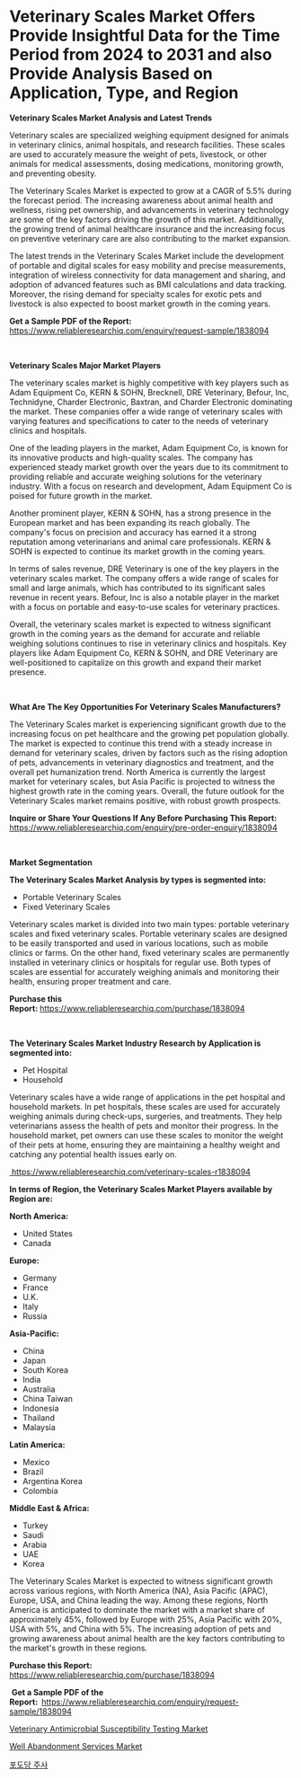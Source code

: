 <p><h1>Veterinary Scales Market Offers Provide Insightful Data for the Time Period from 2024 to 2031 and also Provide Analysis Based on Application, Type, and Region</h1></p><p><strong>Veterinary Scales Market Analysis and Latest Trends</strong></p>
<p><p>Veterinary scales are specialized weighing equipment designed for animals in veterinary clinics, animal hospitals, and research facilities. These scales are used to accurately measure the weight of pets, livestock, or other animals for medical assessments, dosing medications, monitoring growth, and preventing obesity.</p><p>The Veterinary Scales Market is expected to grow at a CAGR of 5.5% during the forecast period. The increasing awareness about animal health and wellness, rising pet ownership, and advancements in veterinary technology are some of the key factors driving the growth of this market. Additionally, the growing trend of animal healthcare insurance and the increasing focus on preventive veterinary care are also contributing to the market expansion.</p><p>The latest trends in the Veterinary Scales Market include the development of portable and digital scales for easy mobility and precise measurements, integration of wireless connectivity for data management and sharing, and adoption of advanced features such as BMI calculations and data tracking. Moreover, the rising demand for specialty scales for exotic pets and livestock is also expected to boost market growth in the coming years.</p></p>
<p><strong>Get a Sample PDF of the Report:&nbsp;</strong> <a href="https://www.reliableresearchiq.com/enquiry/request-sample/1838094">https://www.reliableresearchiq.com/enquiry/request-sample/1838094</a></p>
<p>&nbsp;</p>
<p><strong>Veterinary Scales Major Market Players</strong></p>
<p><p>The veterinary scales market is highly competitive with key players such as Adam Equipment Co, KERN & SOHN, Brecknell, DRE Veterinary, Befour, Inc, Technidyne, Charder Electronic, Baxtran, and Charder Electronic dominating the market. These companies offer a wide range of veterinary scales with varying features and specifications to cater to the needs of veterinary clinics and hospitals.</p><p>One of the leading players in the market, Adam Equipment Co, is known for its innovative products and high-quality scales. The company has experienced steady market growth over the years due to its commitment to providing reliable and accurate weighing solutions for the veterinary industry. With a focus on research and development, Adam Equipment Co is poised for future growth in the market.</p><p>Another prominent player, KERN & SOHN, has a strong presence in the European market and has been expanding its reach globally. The company's focus on precision and accuracy has earned it a strong reputation among veterinarians and animal care professionals. KERN & SOHN is expected to continue its market growth in the coming years.</p><p>In terms of sales revenue, DRE Veterinary is one of the key players in the veterinary scales market. The company offers a wide range of scales for small and large animals, which has contributed to its significant sales revenue in recent years. Befour, Inc is also a notable player in the market with a focus on portable and easy-to-use scales for veterinary practices.</p><p>Overall, the veterinary scales market is expected to witness significant growth in the coming years as the demand for accurate and reliable weighing solutions continues to rise in veterinary clinics and hospitals. Key players like Adam Equipment Co, KERN & SOHN, and DRE Veterinary are well-positioned to capitalize on this growth and expand their market presence.</p></p>
<p>&nbsp;</p>
<p><strong>What Are The Key Opportunities For Veterinary Scales Manufacturers?</strong></p>
<p><p>The Veterinary Scales market is experiencing significant growth due to the increasing focus on pet healthcare and the growing pet population globally. The market is expected to continue this trend with a steady increase in demand for veterinary scales, driven by factors such as the rising adoption of pets, advancements in veterinary diagnostics and treatment, and the overall pet humanization trend. North America is currently the largest market for veterinary scales, but Asia Pacific is projected to witness the highest growth rate in the coming years. Overall, the future outlook for the Veterinary Scales market remains positive, with robust growth prospects.</p></p>
<p><strong>Inquire or Share Your Questions If Any Before Purchasing This Report:</strong> <a href="https://www.reliableresearchiq.com/enquiry/pre-order-enquiry/1838094">https://www.reliableresearchiq.com/enquiry/pre-order-enquiry/1838094</a></p>
<p>&nbsp;</p>
<p><strong>Market Segmentation</strong></p>
<p><strong>The Veterinary Scales Market Analysis by types is segmented into:</strong></p>
<p><ul><li>Portable Veterinary Scales</li><li>Fixed Veterinary Scales</li></ul></p>
<p><p>Veterinary scales market is divided into two main types: portable veterinary scales and fixed veterinary scales. Portable veterinary scales are designed to be easily transported and used in various locations, such as mobile clinics or farms. On the other hand, fixed veterinary scales are permanently installed in veterinary clinics or hospitals for regular use. Both types of scales are essential for accurately weighing animals and monitoring their health, ensuring proper treatment and care.</p></p>
<p><strong>Purchase this Report:&nbsp;</strong><a href="https://www.reliableresearchiq.com/purchase/1838094">https://www.reliableresearchiq.com/purchase/1838094</a></p>
<p>&nbsp;</p>
<p><strong>The Veterinary Scales Market Industry Research by Application is segmented into:</strong></p>
<p><ul><li>Pet Hospital</li><li>Household</li></ul></p>
<p><p>Veterinary scales have a wide range of applications in the pet hospital and household markets. In pet hospitals, these scales are used for accurately weighing animals during check-ups, surgeries, and treatments. They help veterinarians assess the health of pets and monitor their progress. In the household market, pet owners can use these scales to monitor the weight of their pets at home, ensuring they are maintaining a healthy weight and catching any potential health issues early on.</p></p>
<p><a href="https://www.reliableresearchiq.com/veterinary-scales-r1838094">&nbsp;https://www.reliableresearchiq.com/veterinary-scales-r1838094</a></p>
<p><strong>In terms of Region, the Veterinary Scales Market Players available by Region are:</strong></p>
<p>
    <p> <strong> North America: </strong>
        <ul>
            <li>United States</li>
            <li>Canada</li>
        </ul>
        </p> 
    <p> <strong> Europe: </strong>
        <ul>
            <li>Germany</li>
            <li>France</li>
            <li>U.K.</li>
            <li>Italy</li>
            <li>Russia</li>
        </ul>
        </p> 
    <p> <strong> Asia-Pacific: </strong>
        <ul>
            <li>China</li>
            <li>Japan</li>
            <li>South Korea</li>
            <li>India</li>
            <li>Australia</li>
            <li>China Taiwan</li>
            <li>Indonesia</li>
            <li>Thailand</li>
            <li>Malaysia</li>
        </ul>
        </p> 
    <p> <strong> Latin America: </strong>
        <ul>
            <li>Mexico</li>
            <li>Brazil</li>
            <li>Argentina Korea</li>
            <li>Colombia</li>
        </ul>
        </p> 
    <p> <strong> Middle East & Africa: </strong>
        <ul>
            <li>Turkey</li>
            <li>Saudi</li>
            <li>Arabia</li>
            <li>UAE</li>
            <li>Korea</li>
        </ul>
    </p>
    </p>
<p><p>The Veterinary Scales Market is expected to witness significant growth across various regions, with North America (NA), Asia Pacific (APAC), Europe, USA, and China leading the way. Among these regions, North America is anticipated to dominate the market with a market share of approximately 45%, followed by Europe with 25%, Asia Pacific with 20%, USA with 5%, and China with 5%. The increasing adoption of pets and growing awareness about animal health are the key factors contributing to the market's growth in these regions.</p></p>
<p><strong>Purchase this Report: </strong><a href="https://www.reliableresearchiq.com/purchase/1838094">https://www.reliableresearchiq.com/purchase/1838094</a></p>
<p>&nbsp;<strong>Get a Sample PDF of the Report:&nbsp;&nbsp;</strong><a href="https://www.reliableresearchiq.com/enquiry/request-sample/1838094">https://www.reliableresearchiq.com/enquiry/request-sample/1838094</a></p>
<p><strong></strong></p>
<p><p><a href="https://github.com/wwwkeltoum/Market-Research-Report-List-4/blob/main/veterinary-antimicrobial-susceptibility-testing-market.md">Veterinary Antimicrobial Susceptibility Testing Market</a></p><p><a href="https://issuu.com/reportprime-2/docs/well-abandonment-services-market-size-2030.pptx">Well Abandonment Services Market</a></p><p><a href="https://github.com/vss5505pa7z1p/Market-Research-Report-List-3/blob/main/784138774914.md">포도당 주사</a></p></p>